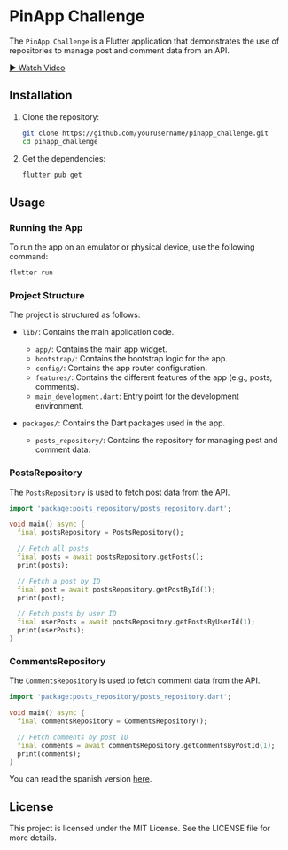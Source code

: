 
# PinApp Challenge

The `PinApp Challenge` is a Flutter application that demonstrates the use of repositories to manage post and comment data from an API.

[▶ Watch Video](https://drive.google.com/file/d/1Mje_WxAQY5E_xi8C4UnPqfarMZ-qtmP0/view?usp=sharing)

## Installation

1. Clone the repository:
    ```sh
    git clone https://github.com/yourusername/pinapp_challenge.git
    cd pinapp_challenge
    ```

2. Get the dependencies:
    ```sh
    flutter pub get
    ```

## Usage

### Running the App

To run the app on an emulator or physical device, use the following command:
```sh
flutter run
```

### Project Structure

The project is structured as follows:

- `lib/`: Contains the main application code.
  - `app/`: Contains the main app widget.
  - `bootstrap/`: Contains the bootstrap logic for the app.
  - `config/`: Contains the app router configuration.
  - `features/`: Contains the different features of the app (e.g., posts, comments).
  - `main_development.dart`: Entry point for the development environment.

- `packages/`: Contains the Dart packages used in the app.
  - `posts_repository/`: Contains the repository for managing post and comment data.

### PostsRepository

The `PostsRepository` is used to fetch post data from the API.

```dart
import 'package:posts_repository/posts_repository.dart';

void main() async {
  final postsRepository = PostsRepository();

  // Fetch all posts
  final posts = await postsRepository.getPosts();
  print(posts);

  // Fetch a post by ID
  final post = await postsRepository.getPostById(1);
  print(post);

  // Fetch posts by user ID
  final userPosts = await postsRepository.getPostsByUserId(1);
  print(userPosts);
}
```

### CommentsRepository

The `CommentsRepository` is used to fetch comment data from the API.

```dart
import 'package:posts_repository/posts_repository.dart';

void main() async {
  final commentsRepository = CommentsRepository();

  // Fetch comments by post ID
  final comments = await commentsRepository.getCommentsByPostId(1);
  print(comments);
}
```

You can read the spanish version [here](README.es.md).


## License

This project is licensed under the MIT License. See the LICENSE file for more details.
